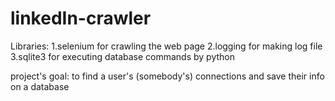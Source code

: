 # linkedIn-crawler
Libraries: 1.selenium for crawling the web page
           2.logging for making log file
           3.sqlite3 for executing database commands by python

project's goal: to find a user's (somebody's) connections and save their info on a database
